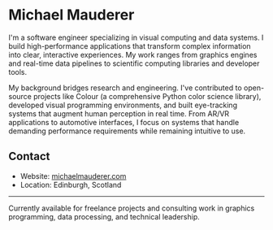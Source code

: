 # Michael Mauderer

I'm a software engineer specializing in visual computing and data systems. I build high-performance applications that transform complex information into clear, interactive experiences. My work ranges from graphics engines and real-time data pipelines to scientific computing libraries and developer tools.

My background bridges research and engineering. I've contributed to open-source projects like Colour (a comprehensive Python color science library), developed visual programming environments, and built eye-tracking systems that augment human perception in real time. From AR/VR applications to automotive interfaces, I focus on systems that handle demanding performance requirements while remaining intuitive to use.

## Contact

- Website: [michaelmauderer.com](https://michaelmauderer.com)
- Location: Edinburgh, Scotland

---

Currently available for freelance projects and consulting work in graphics programming, data processing, and technical leadership.
